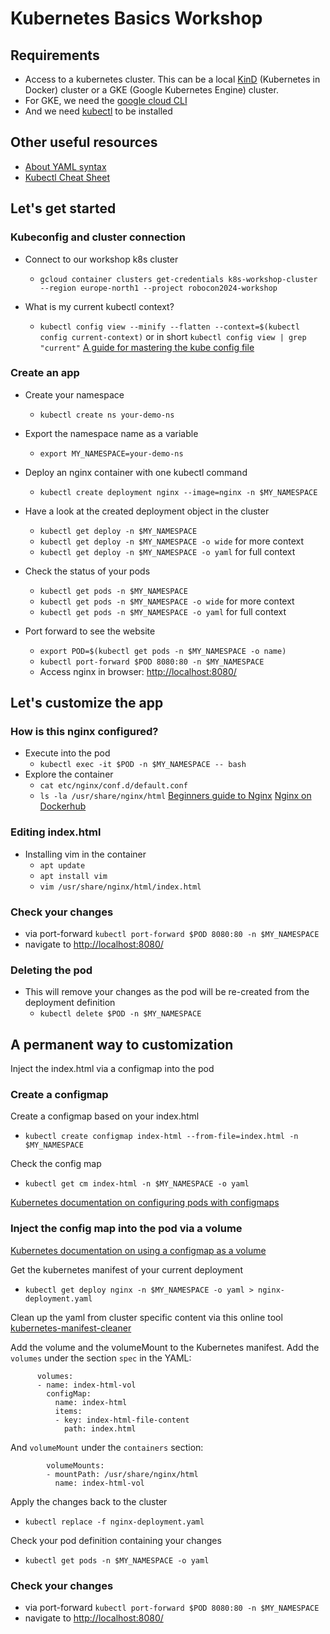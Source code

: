 # Kubernetes Basics Workshop

## Requirements
- Access to a kubernetes cluster. This can be a local [KinD](https://kind.sigs.k8s.io/docs/user/quick-start/) (Kubernetes in Docker) cluster or a GKE (Google Kubernetes Engine) cluster.
- For GKE, we need the [google cloud CLI](https://cloud.google.com/sdk/docs/install)
- And we need [kubectl](https://cloud.google.com/kubernetes-engine/docs/how-to/cluster-access-for-kubectl) to be installed

## Other useful resources
- [About YAML syntax](https://docs.ansible.com/ansible/latest/reference_appendices/YAMLSyntax.html)
- [Kubectl Cheat Sheet](https://kubernetes.io/docs/reference/kubectl/cheatsheet/)

## Let's get started
### Kubeconfig and cluster connection
- Connect to our workshop k8s cluster
  - `gcloud container clusters get-credentials k8s-workshop-cluster --region europe-north1 --project robocon2024-workshop`

- What is my current kubectl context?
  - `kubectl config view --minify --flatten --context=$(kubectl config current-context)` or in short `kubectl config view | grep "current"`
  [A guide for mastering the kube config file](https://ahmet.im/blog/mastering-kubeconfig/)

### Create an app
- Create your namespace
  - `kubectl create ns your-demo-ns`
- Export the namespace name as a variable
  - `export MY_NAMESPACE=your-demo-ns`

- Deploy an nginx container with one kubectl command
  - `kubectl create deployment nginx --image=nginx -n $MY_NAMESPACE`

- Have a look at the created deployment object in the cluster
  - `kubectl get deploy -n $MY_NAMESPACE`
  - `kubectl get deploy -n $MY_NAMESPACE -o wide` for more context
  - `kubectl get deploy -n $MY_NAMESPACE -o yaml` for full context

- Check the status of your pods
  - `kubectl get pods -n $MY_NAMESPACE`
  - `kubectl get pods -n $MY_NAMESPACE -o wide` for more context
  - `kubectl get pods -n $MY_NAMESPACE -o yaml` for full context

- Port forward to see the website
  - `export POD=$(kubectl get pods -n $MY_NAMESPACE -o name)`
  - `kubectl port-forward $POD 8080:80 -n $MY_NAMESPACE`
  - Access nginx in browser: [http://localhost:8080/](http://localhost:8080/)

## Let's customize the app
### How is this nginx configured?
- Execute into the pod
  - `kubectl exec -it $POD -n $MY_NAMESPACE -- bash`
- Explore the container
  - `cat etc/nginx/conf.d/default.conf`
  - `ls -la /usr/share/nginx/html`
    [Beginners guide to Nginx](http://nginx.org/en/docs/beginners_guide.html)
    [Nginx on Dockerhub](https://hub.docker.com/_/nginx)

### Editing index.html
- Installing vim in the container
  - `apt update`
  - `apt install vim`
  - `vim /usr/share/nginx/html/index.html`

### Check your changes 
- via port-forward `kubectl port-forward $POD 8080:80 -n $MY_NAMESPACE`
- navigate to [http://localhost:8080/](http://localhost:8080/)

### Deleting the pod
- This will remove your changes as the pod will be re-created from the deployment definition
  - `kubectl delete $POD -n $MY_NAMESPACE`
  
## A permanent way to customization
Inject the index.html via a configmap into the pod
### Create a configmap
Create a configmap based on your index.html
- `kubectl create configmap index-html --from-file=index.html -n $MY_NAMESPACE`

Check the config map
- `kubectl get cm index-html -n $MY_NAMESPACE -o yaml`

[Kubernetes documentation on configuring pods with configmaps](https://kubernetes.io/docs/tasks/configure-pod-container/configure-pod-configmap/)

### Inject the config map into the pod via a volume
[Kubernetes documentation on using a configmap as a volume](https://kubernetes.io/docs/tasks/configure-pod-container/configure-pod-configmap/#add-configmap-data-to-a-volume)

Get the kubernetes manifest of your current deployment
- `kubectl get deploy nginx -n $MY_NAMESPACE -o yaml > nginx-deployment.yaml`

Clean up the yaml from cluster specific content via this online tool
[kubernetes-manifest-cleaner](https://tools.tutorialworks.com/kubernetes-manifest-cleaner/)

Add the volume and the volumeMount to the Kubernetes manifest.
Add the `volumes` under the section `spec` in the YAML:
```
      volumes:
      - name: index-html-vol
        configMap:
          name: index-html
          items:
          - key: index-html-file-content
            path: index.html
```

And `volumeMount` under the `containers` section:
```
        volumeMounts:
        - mountPath: /usr/share/nginx/html
          name: index-html-vol
```

Apply the changes back to the cluster
- `kubectl replace -f nginx-deployment.yaml`

Check your pod definition containing your changes
- `kubectl get pods -n $MY_NAMESPACE -o yaml`

### Check your changes 
- via port-forward `kubectl port-forward $POD 8080:80 -n $MY_NAMESPACE`
- navigate to [http://localhost:8080/](http://localhost:8080/)
